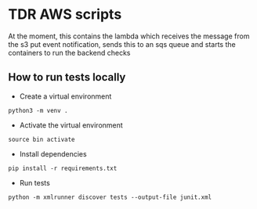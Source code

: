 # TDR AWS scripts

At the moment, this contains the lambda which receives the message from the s3 put event notification, sends this to an sqs queue and starts the containers to run the backend checks

## How to run tests locally

- Create a virtual environment

`python3 -m venv .`

- Activate the virtual environment

`source bin activate`

- Install dependencies

`pip install -r requirements.txt`

- Run tests

`python -m xmlrunner discover tests --output-file junit.xml`
